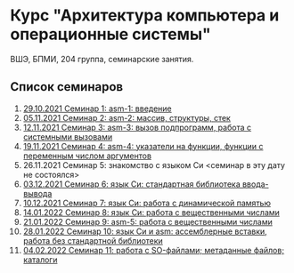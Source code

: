 # Курс "Архитектура компьютера и операционные системы"

ВШЭ, БПМИ, 204 группа, семинарские занятия.

## Список семинаров

1. [29.10.2021 Семинар 1: asm-1: введение](sem01/)
2. [05.11.2021 Семинар 2: asm-2: массив, структуры, стек](sem02/)
3. [12.11.2021 Семинар 3: asm-3: вызов подпрограмм, работа с системными вызовами](sem03/)
4. [19.11.2021 Семинар 4: asm-4: указатели на функции, функции с переменным числом аргументов](sem04/)
5. 26.11.2021 Семинар 5: знакомство с языком Си <семинар в эту дату не состоялся>
6. [03.12.2021 Семинар 6: язык Си: стандартная библиотека ввода-вывода](sem06/)
7. [10.12.2021 Семинар 7: язык Си: работа с динамической памятью](sem07/)
8. [14.01.2022 Семинар 8: язык Си: работа с вещественными числами](sem08/)
9. [21.01.2022 Семинар 9: asm-5: работа с вещественными числами](sem09/)
10. [28.01.2022 Семинар 10: язык Си и asm: ассемблерные вставки, работа без стандартной библиотеки](sem10/)
11. [04.02.2022 Семинар 11: работа с SO-файлами; метаданные файлов; каталоги](sem11/)
